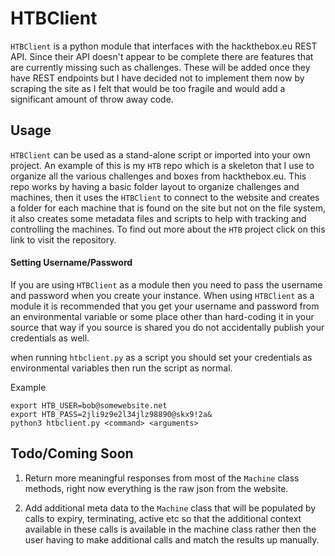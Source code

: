 # HTBClient
`HTBClient` is a python module that interfaces with the hackthebox.eu REST API. Since their API doesn't appear to be 
complete there are features that are currently missing such as challenges. These will be added once they have REST
endpoints but I have decided not to implement them now by scraping the site as I felt that would be too fragile and
would add a significant amount of throw away code.

## Usage
`HTBClient` can be used as a stand-alone script or imported into your own project. An example of this is my `HTB` repo
which is a skeleton that I use to organize all the various challenges and boxes from hackthebox.eu. This repo works by
having a basic folder layout to organize challenges and machines, then it uses the `HTBClient` to connect to the website
and creates a folder for each machine that is found on the site but not on the file system, it also creates some metadata
files and scripts to help with tracking and controlling the machines. To find out more about the `HTB` project click on
this link to visit the repository.

#### Setting Username/Password
If you are using `HTBClient` as a module then you need to pass the username and password when you
create your instance. When using `HTBClient` as a module it is recommended that you get your username
and password from an environmental variable or some place other than hard-coding it in your source
that way if you source is shared you do not accidentally publish your credentials as well.

when running `htbclient.py` as a script you should set your credentials as environmental variables then
run the script as normal. 

Example
```
export HTB_USER=bob@somewebsite.net
export HTB_PASS=2jli9z9e2l34jlz98890@skx9!2a&
python3 htbclient.py <command> <arguments>
```

## Todo/Coming Soon

1. Return more meaningful responses from most of the `Machine` class methods, right now everything is the raw json from
the website.

2. Add additional meta data to the `Machine` class that will be populated by calls to expiry, terminating, active etc so
that the additional context available in these calls is available in the machine class rather then the user having to
make additional calls and match the results up manually.